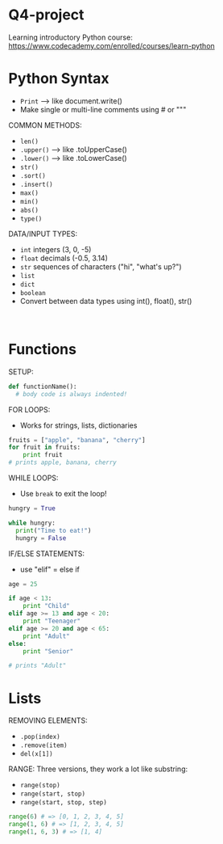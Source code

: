 # Q4-project
Learning introductory Python course:
https://www.codecademy.com/enrolled/courses/learn-python



# Python Syntax
- `Print` --> like document.write()
- Make single or multi-line comments using # or """

COMMON METHODS:
- `len()`
- `.upper()` --> like .toUpperCase()
- `.lower()` --> like .toLowerCase()
- `str()`
- `.sort()`
- `.insert()`
- `max()`
- `min()`
- `abs()`
- `type()`

DATA/INPUT TYPES:
- `int` integers (3, 0, -5)
- `float` decimals (-0.5, 3.14)
- `str` sequences of characters ("hi", "what's up?")
- `list`
- `dict`
- `boolean`
- Convert between data types using int(), float(), str()
<p><br></p>

# Functions
SETUP:
```Python
def functionName():
  # body code is always indented!
```

FOR LOOPS:
- Works for strings, lists, dictionaries
```Python
fruits = ["apple", "banana", "cherry"]
for fruit in fruits:
    print fruit
# prints apple, banana, cherry
```

WHILE LOOPS:
- Use `break` to exit the loop!
```Python
hungry = True

while hungry:
  print("Time to eat!")
  hungry = False
```

IF/ELSE STATEMENTS:
- use "elif" = else if
```Python
age = 25

if age < 13:
    print "Child"
elif age >= 13 and age < 20:
    print "Teenager"
elif age >= 20 and age < 65:
    print "Adult"
else:
    print "Senior"

# prints "Adult"
```

# Lists
REMOVING ELEMENTS:
- `.pop(index)`
- `.remove(item)`
- `del(x[1])`

RANGE:
Three versions, they work a lot like substring:
- `range(stop)`
- `range(start, stop)`
- `range(start, stop, step)`
```Python
range(6) # => [0, 1, 2, 3, 4, 5]
range(1, 6) # => [1, 2, 3, 4, 5]
range(1, 6, 3) # => [1, 4]
```
